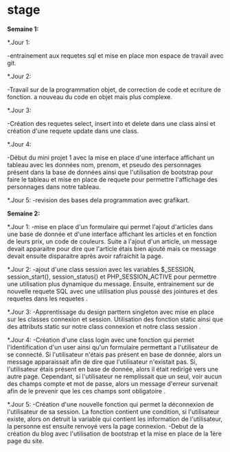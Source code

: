 # stage
**Semaine 1:**

*.Jour 1: 

-entrainement aux requetes sql et mise en  place mon espace de travail avec git.

*.Jour 2:

-Travail sur de la programmation objet, de correction de code et ecriture de fonction. a nouveau du code en objet mais plus          complexe.

*.Jour 3:

-Création des requetes select, insert into et delete dans une class ainsi et création d'une requete update dans une class.

*.Jour 4:

-Début du mini projet 1 avec la mise en place d'une interface affichant un tableau avec les données nom, prenom, et pseudo des       personnages présent dans la base de données ainsi que l'utilisation de bootstrap pour faire le tableau et mise en place de requete      pour permettre l'affichage des personnages dans notre tableau.

*.Jour 5:
    -revision des bases dela programmation avec grafikart.

**Semaine 2:**

*.Jour 1:
    -mise en place d'un formulaire qui permet l'ajout d'articles dans une base de donnée et d'une interface affichant les articles et en fonction de leurs prix, un code de couleurs. Suite a l'ajout d'un article, un message devait apparaitre pour dire que l'article étais bien ajouté mais ce message devait ensuite disparaitre après avoir rafraichit la page.

*.Jour 2:
    -ajout d'une class session avec les variables $_SESSION, session_start(), session_status() et PHP_SESSION_ACTIVE pour permettre une utilisation plus dynamique du message. Ensuite, entrainement sur de nouvelle requete SQL avec une utilisation plus poussé des jointures et des requetes dans les requetes .

*.Jour 3:
    -Apprentissage du design parttern singleton avec mise en place sur les classes connexion et session. Utilisation des fonction static ainsi que des attributs static sur notre class connexion et notre class session .

*.Jour 4:
    -Création d'une class login avec une fonction qui permet l'identification d'un user ainsi qu'un formulaire permettant a l'utilisateur de se connecté. Si l'utilisateur n'étais pas présent en base de donnée, alors un message apparaissait afin de dire que l'utilisateur n'existait pas. Si, l'utilisateur étais présent en base de donnée, alors il était redirigé vers une autre page. Cependant, si l'utilisateur ne remplissait que un seul, voir aucun des champs compte et mot de passe, alors un message d'erreur survenait afin de le prevenir que les ces champs sont obligatoire . 

*.Jour 5:
    -Création d'une nouvelle fonction qui permet la déconnexion de l'utilisateur de sa session. La fonction contient une condition, si l'utilisateur existe, alors on detruit la variable qui contient les information de l'utilisateur, la personne est ensuite renvoyé vers la page connexion. 
    -Debut de la création du blog avec l'utilisation de bootstrap et la mise en place de la 1ère page du site. 
